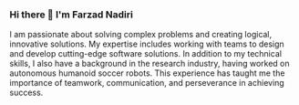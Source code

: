 ### Hi there 👋 I'm Farzad Nadiri


I am passionate about solving complex problems and creating logical, innovative solutions. My expertise includes working with teams to design and develop cutting-edge software solutions. In addition to my technical skills, I also have a background in the research industry, having worked on autonomous humanoid soccer robots. This experience has taught me the importance of teamwork, communication, and perseverance in achieving success.
<!-- 
- 🔭 I’m currently working on ...
- 🌱 I’m currently learning ...
- 👯 I’m looking to collaborate on ...
- 🤔 I’m looking for help with ...
- 💬 Ask me about ...
- 📫 How to reach me: ...
- 😄 Pronouns: ...
- ⚡ Fun fact: ...
-->
